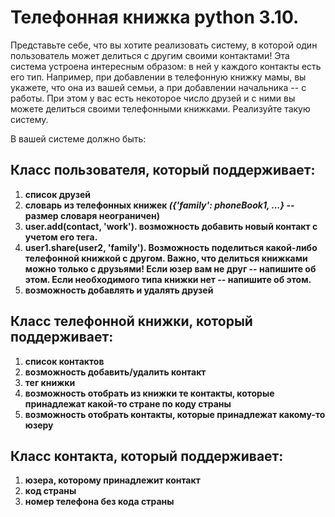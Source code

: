 # Телефонная книжка python 3.10.

Представьте себе, что вы хотите реализовать систему, в которой один пользователь может делиться с другим своими контактами!
Эта система устроена интересным образом: в ней у каждого контакты есть его тип. Например, при добавлении в телефонную книжку мамы,
вы укажете, что она из вашей семьи, а при добавлении начальника -- с работы.
При этом у вас есть некоторое число друзей и с ними вы можете делиться своими телефонными книжками.
Реализуйте такую систему.

В вашей системе должно быть:

## Класс пользователя, который поддерживает:

1. **список друзей**
2. **словарь из телефонных книжек **_({'family': phoneBook1, ...}_** -- размер словаря неограничен)**
3. **user.add(contact, 'work'). возможность добавить новый контакт с учетом его тега.**
4. **user1.share(user2, 'family'). Возможность поделиться какой-либо телефонной книжкой с другом. Важно, что делиться книжками можно только с друзьями!
   Если юзер вам не друг -- напишите об этом. Если необходимого типа книжки нет -- напишите об этом.**
5. **возможность добавлять и удалять друзей**

## Класс телефонной книжки, который поддерживает:

1. **список контактов**
2. **возможность добавить/удалить контакт**
3. **тег книжки**
4. **возможность отобрать из книжки те контакты, которые принадлежат какой-то стране по коду страны**
5. **возможность отобрать контакты, которые принадлежат какому-то юзеру**

## Класс контакта, который поддерживает:

1. **юзера, которому принадлежит контакт**
2. **код страны**
3. **номер телефона без кода страны**
